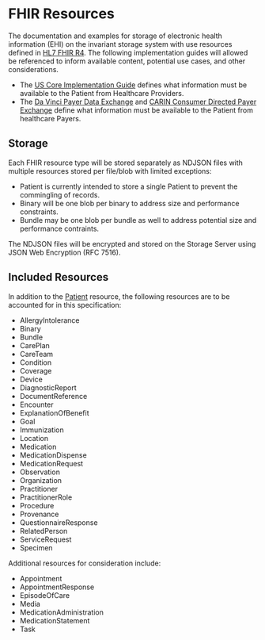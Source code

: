 # FHIR Resources

The documentation and examples for storage of electronic health information (EHI) on the invariant storage system with use resources defined in [HL7 FHIR R4](https://www.hl7.org/fhir/R4/).
The following implementation guides will allowed be referenced to inform available content, potential use cases, and other considerations.

- The [US Core Implementation Guide](https://www.hl7.org/fhir/us/core/) defines what information must be available to the Patient from Healthcare Providers.
- The [Da Vinci Payer Data Exchange](https://www.hl7.org/fhir/us/davinci-pdex/index.html) and [CARIN Consumer Directed Payer Exchange](https://www.hl7.org/fhir/us/carin-bb/) define what information must be available to the Patient from healthcare Payers.

## Storage

Each FHIR resource type will be stored separately as NDJSON files with multiple resources stored per file/blob with limited exceptions:

- Patient is currently intended to store a single Patient to prevent the commingling of records.
- Binary will be one blob per binary to address size and performance constraints.
- Bundle may be one blob per bundle as well to address potential size and performance contraints.

The NDJSON files will be encrypted and stored on the Storage Server using JSON Web Encryption (RFC 7516).

## Included Resources

In addition to the [Patient](./Patient.md) resource, the following resources are to be accounted for in this specification:

- AllergyIntolerance
- Binary
- Bundle
- CarePlan
- CareTeam
- Condition
- Coverage
- Device
- DiagnosticReport
- DocumentReference
- Encounter
- ExplanationOfBenefit
- Goal
- Immunization
- Location
- Medication
- MedicationDispense
- MedicationRequest
- Observation
- Organization
- Practitioner
- PractitionerRole
- Procedure
- Provenance
- QuestionnaireResponse
- RelatedPerson
- ServiceRequest
- Specimen

Additional resources for consideration include:

- Appointment
- AppointmentResponse
- EpisodeOfCare
- Media
- MedicationAdministration
- MedicationStatement
- Task
